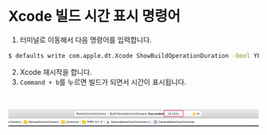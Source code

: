# Xcode 빌드 시간 표시 명령어

1. 터미널로 이동해서 다음 명령어를 입력합니다.

~~~bash
$ defaults write com.apple.dt.Xcode ShowBuildOperationDuration -bool YES
~~~

2. Xcode 재시작을 합니다.
3. `Command + b`를 누르면 빌드가 되면서 시간이 표시됩니다.

<br />

![BuildSecond](../Resource/BuildSecond.png)